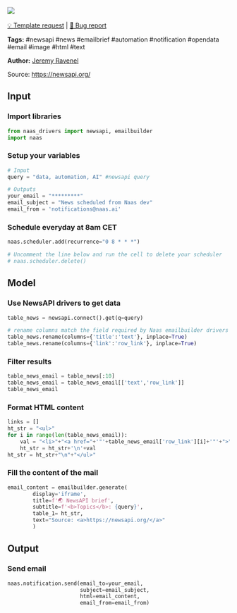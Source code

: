 <a href="https://app.naas.ai/user-redirect/naas/downloader?url=https://raw.githubusercontent.com/jupyter-naas/awesome-notebooks/master/Newsapi/Newsapi_Send_emails_briefs.ipynb" target="_parent"><img src="https://naasai-public.s3.eu-west-3.amazonaws.com/open_in_naas.svg"/></a><br><br><a href="https://github.com/jupyter-naas/awesome-notebooks/issues/new?assignees=&labels=&template=template-request.md&title=Tool+-+Action+of+the+notebook+">💡 Template request</a> | <a href="https://github.com/jupyter-naas/awesome-notebooks/issues/new?assignees=&labels=bug&template=bug_report.md&title=Newsapi+-+Send+emails+briefs:+Error+short+description">🚨 Bug report</a>

**Tags:** #newsapi #news #emailbrief #automation #notification #opendata #email #image #html #text

**Author:** [Jeremy Ravenel](https://www.linkedin.com/in/ACoAAAJHE7sB5OxuKHuzguZ9L6lfDHqw--cdnJg/)

Source: https://newsapi.org/

## Input

### Import libraries


```python
from naas_drivers import newsapi, emailbuilder
import naas
```

### Setup your variables


```python
# Input
query = "data, automation, AI" #newsapi query

# Outputs
your_email = "*********"
email_subject = "News scheduled from Naas dev"
email_from = 'notifications@naas.ai'
```

### Schedule everyday at 8am CET


```python
naas.scheduler.add(recurrence="0 8 * * *")

# Uncomment the line below and run the cell to delete your scheduler
# naas.scheduler.delete()
```

## Model

### Use NewsAPI drivers to get data


```python
table_news = newsapi.connect().get(q=query)

# rename columns match the field required by Naas emailbuilder drivers
table_news.rename(columns={'title':'text'}, inplace=True)
table_news.rename(columns={'link':'row_link'}, inplace=True)
```

### Filter results 


```python
table_news_email = table_news[:10]
table_news_email = table_news_email[['text','row_link']]
table_news_email
```

### Format HTML content


```python
links = []
ht_str = "<ul>"
for i in range(len(table_news_email)):
    val = "<li>"+"<a href="+'"'+table_news_email['row_link'][i]+'"'+">"+table_news_email['text'][i]+"</a>"+"</li>"
    ht_str = ht_str+'\n'+val
ht_str = ht_str+"\n"+"</ul>" 
```

### Fill the content of the mail


```python
email_content = emailbuilder.generate( 
        display='iframe',
        title=f'🌏 NewsAPI brief', 
        subtitle=f'<b>Topics</b>: {query}',         
        table_1= ht_str,
        text="Source: <a>https://newsapi.org/</a>"
        )
```

## Output

### Send email


```python
naas.notification.send(email_to=your_email,
                       subject=email_subject,
                       html=email_content,
                       email_from=email_from)
```
